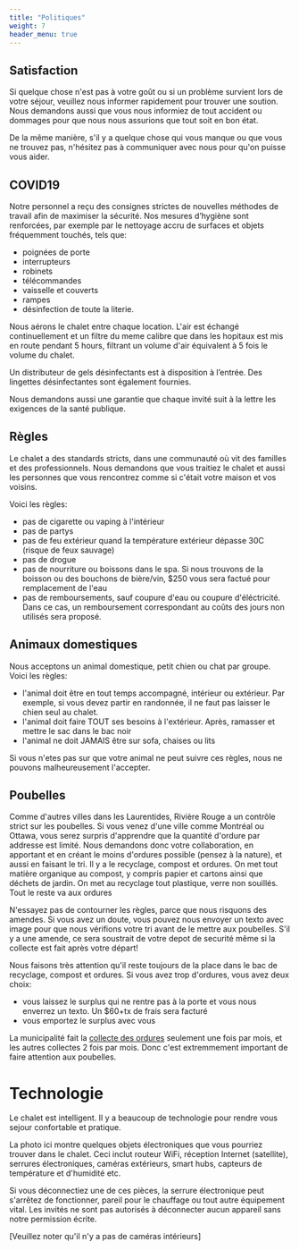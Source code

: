 ```yaml
---
title: "Politiques"
weight: 7
header_menu: true
---
```


## Satisfaction

Si quelque chose n'est pas à votre goût ou si un problème survient lors de votre séjour, veuillez nous informer rapidement pour trouver une soution. Nous demandons aussi que vous nous informiez de tout accident ou dommages pour que nous nous assurions que tout soit en bon état.

De la même manière, s'il y a quelque chose qui vous manque ou que vous ne trouvez pas, n'hésitez pas à communiquer avec nous pour qu'on puisse vous aider.

## COVID19

Notre personnel a reçu des consignes strictes de nouvelles méthodes de travail afin de maximiser la sécurité. Nos mesures d’hygiène sont renforcées, par exemple par le nettoyage accru de surfaces et objets fréquemment touchés, tels que:

* poignées de porte
* interrupteurs
* robinets
* télécommandes
* vaisselle et couverts
* rampes
* désinfection de toute la literie.

Nous aérons le chalet entre chaque location. L'air est échangé continuellement et un filtre du meme calibre que dans les hopitaux est mis en route pendant 5 hours, filtrant un volume d'air équivalent à 5 fois le volume du chalet.

Un distributeur de gels désinfectants est à disposition à l’entrée. Des lingettes désinfectantes sont également fournies.

Nous demandons aussi une garantie que chaque invité suit à la lettre les exigences de la santé publique.

## Règles

Le chalet a des standards stricts, dans une communauté où vit des familles et des professionnels. Nous demandons que vous traitiez le chalet et aussi les personnes que vous rencontrez comme si c'était votre maison et vos voisins.

Voici les règles:
* pas de cigarette ou vaping à l'intérieur
* pas de partys
* pas de feu extérieur quand la température extérieur dépasse 30C (risque de feux sauvage)
* pas de drogue
* pas de nourriture ou boissons dans le spa. Si nous trouvons de la boisson ou des bouchons de bière/vin, $250 vous sera factué pour remplacement de l'eau
* pas de remboursements, sauf coupure d'eau ou coupure d'éléctricité. Dans ce cas, un remboursement correspondant au coûts des jours non utilisés sera proposé.

## Animaux domestiques

Nous acceptons un animal domestique, petit chien ou chat par groupe. Voici les règles:
* l'animal doit être en tout temps accompagné, intérieur ou extérieur. Par exemple, si vous devez partir en randonnée, il ne faut pas laisser le chien seul au chalet.
* l'animal doit faire TOUT ses besoins à l'extérieur. Après, ramasser et mettre le sac dans le bac noir
* l'animal ne doit JAMAIS être sur sofa, chaises ou lits

Si vous n'etes pas sur que votre animal ne peut suivre ces règles, nous ne pouvons malheureusement l'accepter.

## Poubelles

Comme d'autres villes dans les Laurentides, Rivière Rouge a un contrôle strict sur les poubelles. Si vous venez d'une ville comme Montréal ou Ottawa, vous serez surpris d'apprendre que la quantité d'ordure par addresse est limité. Nous demandons donc votre collaboration, en apportant et en créant le moins d'ordures possible (pensez à la nature), et aussi en faisant le tri. Il y a le recyclage, compost et ordures. On met tout matière organique au compost, y compris papier et cartons ainsi que déchets de jardin. On met au recyclage tout plastique, verre non souillés. Tout le reste va aux ordures

N'essayez pas de contourner les règles, parce que nous risquons des amendes. Si vous avez un doute, vous pouvez nous envoyer un texto avec image pour que nous vérifions votre tri avant de le mettre aux poubelles. S'il y a une amende, ce sera soustrait de votre depot de securité même si la collecte est fait après votre départ!

Nous faisons très attention qu'il reste toujours de la place dans le bac de recyclage, compost et ordures. Si vous avez trop d'ordures, vous avez deux choix:

* vous laissez le surplus qui ne rentre pas à la porte et vous nous enverrez un texto. Un $60+tx de frais sera facturé
* vous emportez le surplus avec vous

La municipalité fait la [collecte des ordures](https://www.riviere-rouge.ca/calendrier-des-collectes) seulement une fois par mois, et les autres collectes 2 fois par mois. Donc c'est extremmement important de faire attention aux poubelles.

# Technologie

Le chalet est intelligent. Il y a beaucoup de technologie pour rendre vous sejour confortable et pratique.

La photo ici montre quelques objets électroniques que vous pourriez trouver dans le chalet. Ceci inclut routeur WiFi, réception Internet (satellite), serrures électroniques, caméras extérieurs, smart hubs, capteurs de température et d'humidité etc.

Si vous déconnectiez une de ces pièces, la serrure électronique peut s'arrêtez de fonctionner, pareil pour le chauffage ou tout autre équipement vital. Les invités ne sont pas autorisés à déconnecter aucun appareil sans notre permission écrite.

[Veuillez noter qu'il n'y a pas de caméras intérieurs]
